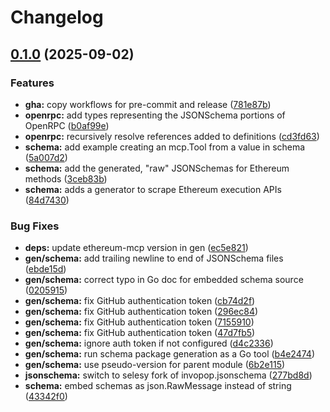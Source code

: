 # Changelog

## [0.1.0](https://github.com/selesy/ethereum-mcp/compare/v0.0.0...v0.1.0) (2025-09-02)


### Features

* **gha:** copy workflows for pre-commit and release ([781e87b](https://github.com/selesy/ethereum-mcp/commit/781e87b15d9a1f507dc17eb980c81c1c405b4834))
* **openrpc:** add types representing the JSONSchema portions of OpenRPC ([b0af99e](https://github.com/selesy/ethereum-mcp/commit/b0af99e94c6796a13b5a851c4765c5cce13309a9))
* **openrpc:** recursively resolve references added to definitions ([cd3fd63](https://github.com/selesy/ethereum-mcp/commit/cd3fd63dc354b908cde4575aade20f0217dc5fe3))
* **schema:** add example creating an mcp.Tool from a value in schema ([5a007d2](https://github.com/selesy/ethereum-mcp/commit/5a007d237efb4d8bf40b68ef332ac8de0b5cdcd4))
* **schema:** add the generated, "raw" JSONSchemas for Ethereum methods ([3ceb83b](https://github.com/selesy/ethereum-mcp/commit/3ceb83b08e50224fd3590f7e8d5e40ecedd41c80))
* **schema:** adds a generator to scrape Ethereum execution APIs ([84d7430](https://github.com/selesy/ethereum-mcp/commit/84d7430854e8dbc13754df137c926159f75b9eaf))


### Bug Fixes

* **deps:** update ethereum-mcp version in gen ([ec5e821](https://github.com/selesy/ethereum-mcp/commit/ec5e821f1804e9011ebac0c6b5c38dc40e691e92))
* **gen/schema:** add trailing newline to end of JSONSchema files ([ebde15d](https://github.com/selesy/ethereum-mcp/commit/ebde15d96e3674575ae9e8e4e4d4c20130f7a109))
* **gen/schema:** correct typo in Go doc for embedded schema source ([0205915](https://github.com/selesy/ethereum-mcp/commit/02059151a4a2428b8042153db8af00b074fbd460))
* **gen/schema:** fix GitHub authentication token ([cb74d2f](https://github.com/selesy/ethereum-mcp/commit/cb74d2f22db9adf2c9db54c82e1ca18169452780))
* **gen/schema:** fix GitHub authentication token ([296ec84](https://github.com/selesy/ethereum-mcp/commit/296ec84e344fc31ee56526968687e26f95342d6d))
* **gen/schema:** fix GitHub authentication token ([7155910](https://github.com/selesy/ethereum-mcp/commit/71559104c04aac1cc7d7cf706c6c835b029d5be2))
* **gen/schema:** fix GitHub authentication token ([47d7fb5](https://github.com/selesy/ethereum-mcp/commit/47d7fb5164a7f345e3b4e9a8bf232a4c49479269))
* **gen/schema:** ignore auth token if not configured ([d4c2336](https://github.com/selesy/ethereum-mcp/commit/d4c233633a9f9efa364ee627b2702295c8e321d4))
* **gen/schema:** run schema package generation as a Go tool ([b4e2474](https://github.com/selesy/ethereum-mcp/commit/b4e2474e66a700046b81cd84485d830692cd5290))
* **gen/schema:** use pseudo-version for parent module ([6b2e115](https://github.com/selesy/ethereum-mcp/commit/6b2e115633e55fd7b3ee211503ee4f0b0cbec83d))
* **jsonschema:** switch to selesy fork of invopop.jsonschema ([277bd8d](https://github.com/selesy/ethereum-mcp/commit/277bd8d232be35a66eb28f3c688606e10105621e))
* **schema:** embed schemas as json.RawMessage instead of string ([43342f0](https://github.com/selesy/ethereum-mcp/commit/43342f0b219333e8003964105b5ce9d64c877e29))

